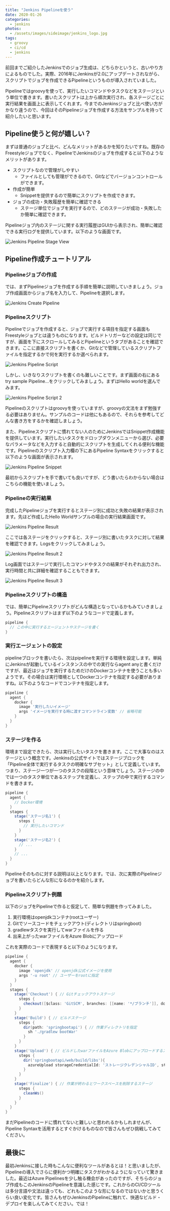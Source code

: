 ```yaml
---
title: "Jenkins Pipelineを使う"
date: 2020-01-26
categories: 
  - jenkins
photos:
  - /assets/images/sideimage/jenkins_logo.jpg
tags:
  - groovy
  - ci/cd
  - jenkins
---
```


前回までご紹介したJenkinsでのジョブ生成は、どちらかというと、古いやり方によるものでした。実際、2016年にJenkinsが2.0にアップデートされながら、スクリプトでジョブを作成できるPipelineというものが導入されていました。

Pipelineではgroovyを使って、実行したいコマンドやタスクなどをステージという単位で書きます。書いたスクリプトは上から順次実行され、各ステージごとに実行結果を画面上に表示してくれます。今までのJenkinsジョブと比べ使い方がかなり違うので、今回はそのPipelineジョブを作成する方法をサンプルを持って紹介したいと思います。

## Pipeline使うと何が嬉しい？

まずは普通のジョブと比べ、どんなメリットがあるかを知りたいですね。既存のFreestyleジョブでなく、PipelineでJenkinsのジョブを作成すると以下のようなメリットがあります。

- スクリプトなので管理がしやすい
  - ファイルとしても管理ができるので、Gitなどでバージョンコントロールができます。
- 作成が簡単
  - Snippetを提供するので簡単にスクリプトを作成できます。
- ジョブの成功・失敗履歴を簡単に確認できる
  - ステージ単位でジョブを実行するので、どのステージが成功・失敗したか簡単に確認できます。

Pipelineジョブ内のステージに関する実行履歴はGUIから表示され、簡単に確認できる実行ログを提供しています。以下のような画面です。

![Jenkins Pipeline Stage View](/assets/images/jenkins_screenshot/jenkins_pipeline_stage_view.png)

## Pipeline作成チュートリアル

### Pipelineジョブの作成

では、まずPipelineジョブを作成する手順を簡単に説明していきましょう。ジョブ作成画面からジョブ名を入力して、Pipelineを選択します。

![Jenkins Create Pipeline](/assets/images/jenkins_screenshot/jenkins_create_pipeline.png)

### Pipelineスクリプト

Pipelineでジョブを作成すると、ジョブで実行する項目を指定する画面もFreestyleジョブとは違うものになります。ビルドトリガーなどの設定は同じですが、画面を下にスクロールしてみるとPipelineというタブがあることを確認できます。ここに直接スクリプトを書くか、Gitなどで管理しているスクリプトファイルを指定するかで何を実行するか選べられます。

![Jenkins Pipeline Script](/assets/images/jenkins_screenshot/jenkins_pipeline_script1.png)

しかし、いきなりスクリプトを書くのも難しいことです。まず画面の右にあるtry sample Pipeline...をクリックしてみましょう。まずはHello worldを選んでみます。

![Jenkins Pipeline Script 2](/assets/images/jenkins_screenshot/jenkins_pipeline_script2.png)

Pipelineのスクリプトはgroovyを使っていますが、groovyの文法をまず勉強する必要はありません。サンプルのコードは他にもあるので、それらを参考してどんな書き方をするかを確認しましょう。

また、Pipelineスクリプトに慣れてない人のためにJenkinsではSnippet作成機能を提供しています。実行したいタスクをドロップダウンメニューから選び、必要なパラメータなどを入力すると自動的にスクリプトを生成してくれる便利な機能です。Pipelineのスクリプト入力欄の下にあるPipeline Syntaxをクリックすると以下のような画面が表示されます。

![Jenkins Pipeline Snippet](/assets/images/jenkins_screenshot/jenkins_pipeline_snippet.png)

最初からスクリプトを手で書いても良いですが、どう書いたらわからない場合はこちらの機能を使いましょう。

### Pipelineの実行結果

完成したPipelineジョブを実行するとステージ別に成功と失敗の結果が表示されます。先ほど作成したHello Worldサンプルの場合の実行結果画面です。

![Jenkins Pipeline Result](/assets/images/jenkins_screenshot/jenkins_pipeline_result1.png)

ここでは各ステージをクリックすると、ステージ別に書いたタスクに対して結果を確認できます。Logsをクリックしてみましょう。

![Jenkins Pipeline Result 2](/assets/images/jenkins_screenshot/jenkins_pipeline_result2.png)

Log画面ではステージで実行したコマンドやタスクの結果がそれぞれ出力され、実行時間と共に詳細を確認することもできます。

![Jenkins Pipeline Result 3](/assets/images/jenkins_screenshot/jenkins_pipeline_result3.png)

### Pipelineスクリプトの構造

では、簡単にPipelineスクリプトがどんな構造となっているかもみていきましょう。Pipelineスクリプトはまず以下のようなコードで定義します。

```groovy
pipeline {
  // この中に実行するエージェントやステージを書く
}
```

### 実行エージェントの設定

pipelineブロックを書いたら、次はpipelineを実行する環境を設定します。単純にJenkinsが起動しているインスタンスの中での実行ならagent anyと書くだけですが、最近はジョブを実行するためだけのDockerコンテナを使うことも多いようです。その場合は実行環境としてDockerコンテナを指定する必要がありますね。以下のようなコードでコンテナを指定します。

```groovy
pipeline {
  agent {
    docker {
      image '実行したいイメージ'
      args 'イメージを実行する時に渡すコマンドライン変数' // 省略可能
    }
  }
}
```

### ステージを作る

環境まで設定できたら、次は実行したいタスクを書きます。ここで大事なのはステージという概念です。Jenkinsの公式サイトではステージブロックを「Pipeline全体で実行するタスクの明確なサブセット」として定義しています。つまり、ステージ一つが一つのタスクの段階という意味でしょう。ステージの中では一つのタスク単位であるステップを定義し、ステップの中で実行するコマンドを書きます。

```groovy
pipeline {
  agent {
    // Docker環境
  }
  stages {
    stage('ステージ名1') {
      steps {
        // 実行したいコマンド
      }
    }
    stage('ステージ名2') {
      // ...
    }
    // ...
  }
}
```

Pipelineそのものに対する説明は以上となります。では、次に実際のPipelineジョブを書いたらどんな形になるのかを紹介します。

### Pipelineスクリプト例題

以下のジョブをPipelineで作ると仮定して、簡単な例題を作ってみました。

1. 実行環境はopenjdkコンテナ(rootユーザー)
2. Gitでソースコードをチェックアウト(ディレクトリはspringboot)
3. gradlewタスクを実行してwarファイルを作る
4. 出来上がったwarファイルをAzure Blobにアップロード

これを実際のコードで表現すると以下のようになります。

```groovy
pipeline {
  agent {
    docker {
      image 'openjdk' // openjdk公式イメージを使用
      args '-u root' // ユーザーをrootに指定
    }
  }
  stages {
    stage('Checkout') { // Gitチェックアウトステージ
      steps {
        checkout([$class: 'GitSCM', branches: [[name: '*/ブランチ']], doGenerateSubmoduleConfigurations: false, extensions: [[$class: 'RelativeTargetDirectory', relativeTargetDir: '保存するディレクトリ']], submoduleCfg: [], userRemoteConfigs: [[credentialsId: 'GitクレデンシャルID', url: 'https://Gitレポジトリ']]])
      }
    }
    stage('Build') { // ビルドステージ
      steps {
        dir(path: 'springbootapi') { // 作業ディレクトリを指定
          sh './gradlew bootWar'
        }
      }
    }
    stage('Upload') { // ビルドしたwarファイルをAzure Blobにアップロードするステージ
      steps {
        dir('springbootapi/web/build/libs'){
          azureUpload storageCredentialId: 'ストレージクレデンシャルID', storageType: 'blob', containerName: 'コンテナ名', filesPath: '**/*.war'
        }
      }
    }
    stage('Finalize') { // 作業が終わるとワークスペースを削除するステージ
      steps {
        cleanWs()
      }
    }
  }
}
```

まだPipelineのコードに慣れてないと難しいと思われるかもしれませんが、Pipeline Syntaxを活用するとすぐかけるものなので皆さんもぜひ挑戦してみてください。

## 最後に

最初Jenkinsに接した時もこんなに便利なツールがあるとは！と思いましたが、Pipelineの導入でさらに便利かつ明確にタスクがわかるようになっていて驚きました。最近はAzure Pipelinesを少し触る機会があったのですが、そちらのジョブ作成もこのJenkinsのPipelineを意識した感じです。これからのCI/CDツールは多分言語や文法は違っても、どれもこのような形になるのではないかと思うくらい良い変化です。皆さんもぜひJenkinsのPipelineに触れて、快適なビルド・デプロイを楽しんてみてください。では！